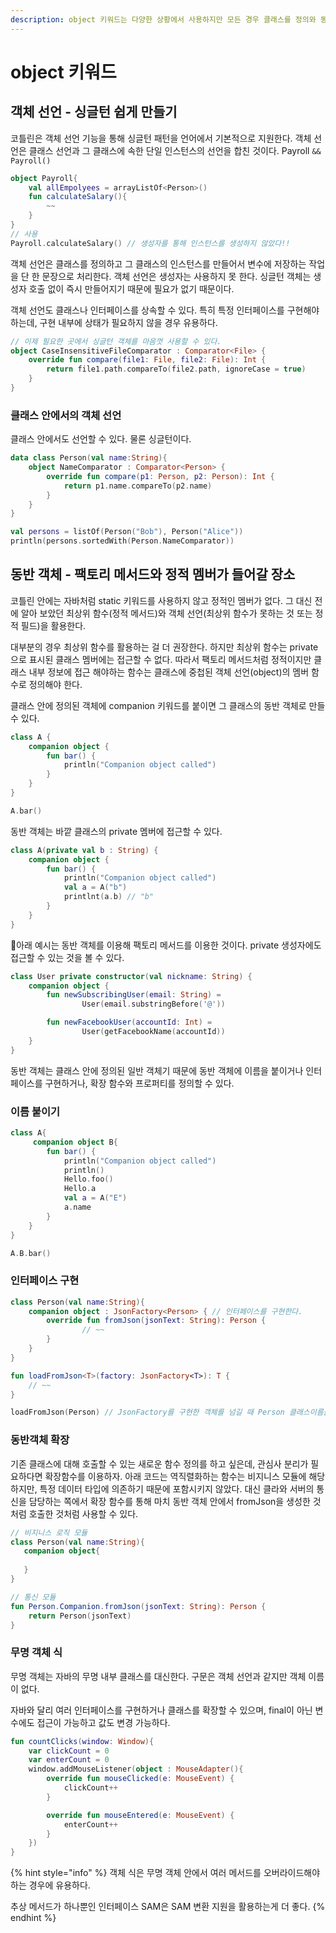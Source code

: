 ```yaml
---
description: object 키워드는 다양한 상황에서 사용하지만 모든 경우 클래스를 정의와 동시에 인스턴스를 생성한다는 공통점이 있다.
---
```


# object 키워드

## 객체 선언 - 싱글턴 쉽게 만들기

코틀린은 객체 선언 기능을 통해 싱글턴 패턴을 언어에서 기본적으로 지원한다. 객체 선언은 클래스 선언과 그 클래스에 속한 단일 인스턴스의 선언을 합친 것이다. Payroll `&& Payroll()`

```kotlin
object Payroll{
    val allEmpolyees = arrayListOf<Person>()
    fun calculateSalary(){
        ~~
    }
}
// 사용
Payroll.calculateSalary() // 생성자를 통해 인스턴스를 생성하지 않았다!!
```

객체 선언은 클래스를 정의하고 그 클래스의 인스턴스를 만들어서 변수에 저장하는 작업을 단 한 문장으로 처리한다. 객체 선언은 생성자는 사용하지 못 한다. 싱글턴 객체는 생성자 호출 없이 즉시 만들어지기 때문에 필요가 없기 때문이다.&#x20;

객체 선언도 클래스나 인터페이스를 상속할 수 있다. 특히 특정 인터페이스를 구현해야 하는데, 구현 내부에 상태가 필요하지 않을 경우 유용하다.&#x20;

```kotlin
// 이제 필요한 곳에서 싱글턴 객체를 마음껏 사용할 수 있다. 
object CaseInsensitiveFileComparator : Comparator<File> {
    override fun compare(file1: File, file2: File): Int {
        return file1.path.compareTo(file2.path, ignoreCase = true)
    }
} 
```

### 클래스 안에서의 객체 선언&#x20;

클래스 안에서도 선언할 수 있다. 물론 싱글턴이다.

```kotlin
data class Person(val name:String){
    object NameComparator : Comparator<Person> {
        override fun compare(p1: Person, p2: Person): Int {
            return p1.name.compareTo(p2.name)
        }
    }
}

val persons = listOf(Person("Bob"), Person("Alice"))
println(persons.sortedWith(Person.NameComparator))
```



## 동반 객체 - 팩토리 메서드와 정적 멤버가 들어갈 장소&#x20;

코틀린 안에는 자바처럼 static 키워드를 사용하지 않고 정적인 멤버가 없다. 그 대신 전에 알아 보았던 최상위 함수(정적 메서드)와 객체 선언(최상위 함수가 못하는 것 또는 정적 필드)을 활용한다.&#x20;

대부분의 경우 최상위 함수를 활용하는 걸 더 권장한다. 하지만 최상위 함수는 private으로 표시된 클래스 멤버에는 접근할 수 없다. 따라서 팩토리 메서드처럼 정적이지만 클래스 내부 정보에 접근 해야하는 함수는 클래스에 중첩된 객체 선언(object)의 멤버 함수로 정의해야 한다.&#x20;

클래스 안에 정의된 객체에 companion 키워드를 붙이면 그 클래스의 동반 객체로 만들 수 있다.&#x20;

```kotlin
class A {
    companion object {
        fun bar() {
            println("Companion object called")
        }
    }
}

A.bar()
```



동반 객체는 바깥 클래스의 private 멤버에 접근할 수 있다.&#x20;

```kotlin
class A(private val b : String) {
    companion object {
        fun bar() {
            println("Companion object called")
            val a = A("b")
            printlnt(a.b) // "b"
        }
    }
}
```

아래 예시는 동반 객체를 이용해 팩토리 메서드를 이용한 것이다. private 생성자에도 접근할 수 있는 것을 볼 수 있다.

```kotlin
class User private constructor(val nickname: String) {
    companion object {
        fun newSubscribingUser(email: String) =
                User(email.substringBefore('@'))

        fun newFacebookUser(accountId: Int) =
                User(getFacebookName(accountId))
    }
}
```



동반 객체는 클래스 안에 정의된 일반 객체기 때문에 동반 객체에 이름을 붙이거나 인터페이스를 구현하거나, 확장 함수와 프로퍼티를 정의할 수 있다.



### 이름 붙이기&#x20;

```kotlin
class A{
     companion object B{
        fun bar() {
            println("Companion object called")
            println()
            Hello.foo()
            Hello.a
            val a = A("E")
            a.name
        }
    }
}

A.B.bar()
```



### 인터페이스 구현&#x20;

```kotlin
class Person(val name:String){
    companion object : JsonFactory<Person> { // 인터페이스를 구현한다.
        override fun fromJson(jsonText: String): Person {
                // ~~
        }
    }
}

fun loadFromJson<T>(factory: JsonFactory<T>): T {
    // ~~ 
}

loadFromJson(Person) // JsonFactory를 구현한 객체를 넘길 때 Person 클래스이름을 넘김
```



### 동반객체 확장

기존 클래스에 대해 호출할 수 있는 새로운 함수 정의를 하고 싶은데, 관심사 분리가 필요하다면 확장함수를 이용하자. 아래 코드는 역직렬화하는 함수는 비지니스 모듈에 해당하지만, 특정 데이터 타입에 의존하기 때문에 포함시키지 않았다. 대신 클라와 서버의 통신을 담당하는 쪽에서 확장 함수를 통해 마치 동반 객체 안에서 fromJson을 생성한 것 처럼 호출한 것처럼 사용할 수 있다.

```kotlin
// 비지니스 로직 모듈
class Person(val name:String){
   companion object{
       
   }
}

// 통신 모듈 
fun Person.Companion.fromJson(jsonText: String): Person {
    return Person(jsonText)
}
```



### 무명 객체 식

무명 객체는 자바의 무명 내부 클래스를 대신한다. 구문은 객체 선언과 같지만 객체 이름이 없다.&#x20;

자바와 달리 여러 인터페이스를 구현하거나 클래스를 확장할 수 있으며, final이 아닌 변수에도 접근이 가능하고 값도 변경 가능하다.&#x20;

```kotlin
fun countClicks(window: Window){
    var clickCount = 0 
    var enterCount = 0
    window.addMouseListener(object : MouseAdapter(){
        override fun mouseClicked(e: MouseEvent) {
            clickCount++
        }

        override fun mouseEntered(e: MouseEvent) {
            enterCount++
        }
    })
}
```

{% hint style="info" %}
객체 식은 무명 객체 안에서 여러 메서드를 오버라이드해야 하는 경우에 유용하다.&#x20;

추상 메서드가 하나뿐인 인터페이스 SAM은 SAM 변환 지원을 활용하는게 더 좋다.
{% endhint %}

